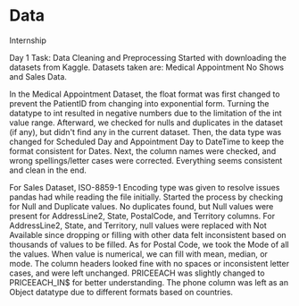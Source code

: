 # Data
Internship

Day 1 Task: Data Cleaning and Preprocessing
Started with downloading the datasets from Kaggle. 
Datasets taken are: Medical Appointment No Shows and Sales Data.

In the Medical Appointment Dataset, the float format was first changed to prevent the PatientID from changing into exponential form. 
Turning the datatype to int resulted in negative numbers due to the limitation of the int value range.
Afterward, we checked for nulls and duplicates in the dataset (if any), but didn't find any in the current dataset. 
Then, the data type was changed for Scheduled Day and Appointment Day to DateTime to keep the format consistent for Dates.
Next, the column names were checked, and wrong spellings/letter cases were corrected. 
Everything seems consistent and clean in the end. 


For Sales Dataset, 
ISO-8859-1 Encoding type was given to resolve issues pandas had while reading the file initially. 
Started the process by checking for Null and Duplicate values. No duplicates found, but Null values were present for AddressLine2, State, PostalCode, and Territory columns. 
For AddressLine2, State, and Territory, null values were replaced with Not Available since dropping or filling with other data felt inconsistent based on thousands of values to be filled.
As for Postal Code, we took the Mode of all the values. When value is numerical, we can fill with mean, median, or mode.
The column headers looked fine with no spaces or inconsistent letter cases, and were left unchanged. PRICEEACH was slightly changed to PRICEEACH_IN$ for better understanding.
The phone column was left as an Object datatype due to different formats based on countries.
